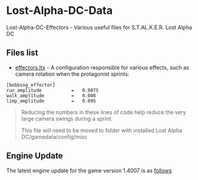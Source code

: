 # Lost-Alpha-DC-Data
Lost-Alpha-DC-Effectors - Various useful files for S.T.AL.K.E.R. Lost Alpha DC

## Files list
* [effectors.ltx](https://github.com/rzc0d3r/Lost-Alpha-DC-Data/blob/main/gamedata/config/misc/effectors.ltx) - A configuration responsible for various effects, such as camera rotation when the protagonist sprints:
```
[bobbing_effector]
run_amplitude			=	0.0075
walk_amplitude			=	0.008
limp_amplitude			=	0.095
```
> Reducing the numbers in these lines of code help reduce the very large camera swings during a sprint.
>
> This file will need to be moved to folder with installed Lost Alpha DC/gamedata/config/misc

## Engine Update
The latest engine update for the game version 1.4007 is as [follows](https://github.com/rzc0d3r/Lost-Alpha-DC-Data/tree/main/Engine%20Update%20(April%2029%2C%202020))
